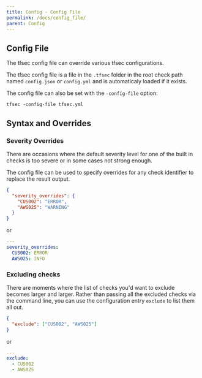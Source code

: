 ```yaml
---
title: Config - Config File
permalink: /docs/config_file/
parent: Config
---
```


## Config File

The tfsec config file can override various tfsec configurations.

The tfsec config file is a file in the `.tfsec` folder in the root check path named `config.json` or `config.yml` and is automaticaly loaded if it exists.

The config file can also be set with the `-config-file` option:

```
tfsec -config-file tfsec.yml
```

## Syntax and Overrides

### Severity Overrides

There are occasions where the default severity level for one of the built in checks is too severe or in some cases not strong enough.

The config file can be used to specify overrides for any check identifier to replace the result output.

```json
{
  "severity_overrides": {
    "CUS002": "ERROR",
    "AWS025": "WARNING"
  }
}
```

or

```yaml
---
severity_overrides:
  CUS002: ERROR
  AWS025: INFO
```

### Excluding checks

There are moments where the list of checks you'd want to exclude becomes larger and larger.
Rather than passing all the excluded checks via the command line, you can use the configuration
entry `exclude` to list them all out.

```json
{
  "exclude": ["CUS002", "AWS025"]
}
```

or

```yaml
---
exclude:
  - CUS002
  - AWS025
```

